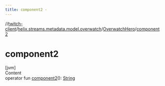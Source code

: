 ```yaml
---
title: component2 -
---
```

//[twitch-client](../../index.md)/[helix.streams.metadata.model.overwatch](../index.md)/[OverwatchHero](index.md)/[component2](component2.md)



# component2  
[jvm]  
Content  
operator fun [component2](component2.md)(): [String](https://kotlinlang.org/api/latest/jvm/stdlib/kotlin/-string/index.html)  




